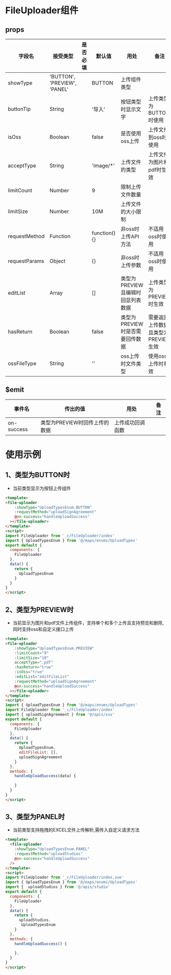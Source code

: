 # FileUploader组件

## props

| 字段名    | 接受类型  |  是否必填 | 默认值 | 用处  | 备注 |
| ----------| -------- | -------- | ------| ------| ---- |
| showType  | 'BUTTON', 'PREVIEW', 'PANEL' | |BUTTON  | 上传组件类型
| buttonTip | String  | | '导入' | 按钮类型时显示文字 | 上传类型为BUTTON时使用
| isOss | Boolean | | false | 是否使用oss上传 | 上传文件到oss时使用
| acceptType | String | | 'image/*' | 上传文件的类型 | 上传文件为图片和pdf时生效 |
| limitCount | Number | | 9 | 限制上传文件数量|  |
| limitSize | Number | | 10M | 上传文件的大小限制 |  |
| requestMethod | Function | | function(){} | 非oss时上传API方法 | 不适用oss时使用 |
| requestParams | Object | | {} | 非oss时上传参数 | 不适用oss时使用 |
| editList | Array | | [] | 类型为PREVIEW 且编辑时回显列表数据|  上传类型为PREVIEW时生效|
| hasReturn | Boolean | | false | 类型为PREVIEW时是否需要回传数据 | 需要返回上传数据且类型为PREVIEW生效 |
| ossFileType | String | | '' | oss上传时文件类型 | 使用oss上传时有效 |


## $emit


| 事件名               | 传出的值 | 用处                       | 备注          |
| --------------------| -------- | -------------------------- | ------------- |
| on-success          | 类型为PREVIEW时回传上传的数据  | 上传成功回调函数      |  |


# 使用示例
## 1、类型为BUTTON时
* 当前类型显示为按钮上传组件
```html
<template>
<file-uploader
    :showType="UploadTypesEnum.BUTTON"
    :requestMethod="uploadSignAgreement"
    @on-success="handleUploadSuccess"
  ></file-uploader>
</template>
<script>
import FileUploader from '_c/FileUploader/index'
import { UploadTypesEnum } from '@/maps/enums/UploadTypes'
export default {
  components: {
    FileUploader
  },
  data() {
    return {
      UploadTypesEnum
    }
  }
}
</script>
```
## 2、类型为PREVIEW时
* 当前显示为图片和pdf文件上传组件，支持单个和多个上传且支持预览和删除,同时支持oss和自定义接口上传
```html
<template>
<file-uploader
    :showType="UploadTypesEnum.PREVIEW"
    :limitCount="9"
    :limitSize="10"
    acceptType=".pdf"
    :hasReturn="true"
    :isOss="true"
    :editList="editFileList"
    :requestMethod="uploadSignAgreement"
    @on-success="handleUploadSuccess"
  ></file-uploader>
</template>
<script>
import { UploadTypesEnum } from '@/maps/enums/UploadTypes'
import FileUploader from '_c/FileUploader/index'
import { uploadSignAgreement } from '@/apis/xxx'
export default {
  components: {
    FileUploader
  },
  data() {
    return {
      UploadTypesEnum,
      editFileList: [],
      uploadSignAgreement
    }
  },
  methods: {
    handleUploadSuccess(data) {
      
    }
  }
}
</script>
```

## 3、类型为PANEL时
* 当前类型支持拖拽的EXCEL文件上传解析,需传入自定义请求方法
```html
<template>
  <file-uploader
    :showType="UploadTypesEnum.PANEL"
    :requestMethod="uploadStudios"
    @on-success="handleUploadSuccess"
  />
</template>
<script>
import FileUploader from '_c/FileUploader/index.vue'
import { UploadTypesEnum } from '@/maps/enums/UploadTypes'
import {  uploadStudios } from '@/apis/studio'
export default {
  components: {
    FileUploader
  },
  data() {
    return {
      uploadStudios,
       UploadTypesEnum
    }
  },
  methods: {
    handleUploadSuccess() {
      
    },
  }
}
</script>
```
